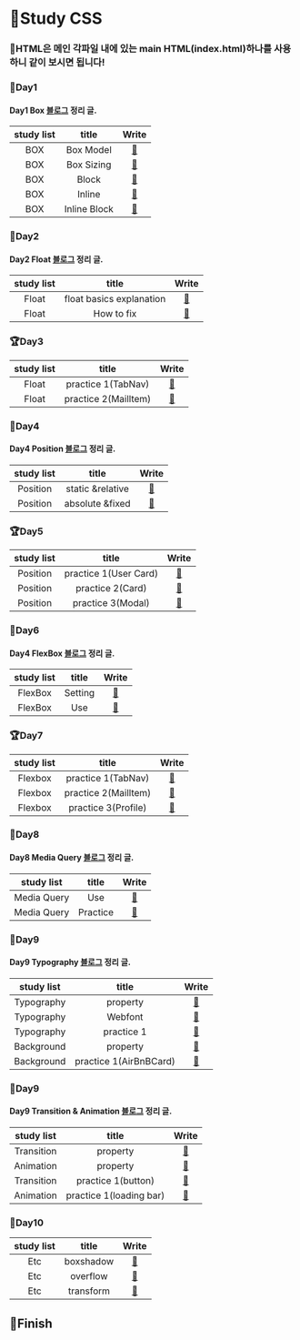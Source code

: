 # 🙌Study CSS

### 👀HTML은 메인 각파일 내에 있는 main HTML(index.html)하나를 사용하니 같이 보시면 됩니다!

### 🌱Day1

#### Day1 Box [블로그](https://yoon-min-codinglog.tistory.com/33) 정리 글.

| study list |    title     |                                              Write                                               |
| :--------: | :----------: | :----------------------------------------------------------------------------------------------: |
|    BOX     |  Box Model   | <a href="https://github.com/Y00NMIN/Kimbug-CSS-HTML/blob/main/StudyCSS/Box/BoxModel.css">📄</a>  |
|    BOX     |  Box Sizing  | <a href="https://github.com/Y00NMIN/Kimbug-CSS-HTML/blob/main/StudyCSS/Box/BoxSizing.css">📄</a> |
|    BOX     |    Block     |   <a href="https://github.com/Y00NMIN/Kimbug-CSS-HTML/blob/main/StudyCSS/Box/Block.css">📄</a>   |
|    BOX     |    Inline    |                    <a href="https://yoon-min-codinglog.tistory.com/33">📄</a>                    |
|    BOX     | Inline Block |                    <a href="https://yoon-min-codinglog.tistory.com/33">📄</a>                    |

### 🌱Day2

#### Day2 Float [블로그](https://yoon-min-codinglog.tistory.com/34) 정리 글.

| study list |          title           |                                                Write                                                 |
| :--------: | :----------------------: | :--------------------------------------------------------------------------------------------------: |
|   Float    | float basics explanation | <a href="https://github.com/Y00NMIN/Kimbug-CSS-HTML/blob/main/StudyCSS/Float/BasicsFloat.css">📄</a> |
|   Float    |        How to fix        | <a href="https://github.com/Y00NMIN/Kimbug-CSS-HTML/blob/main/StudyCSS/Float/HowfixFloat.css">📄</a> |

### 🏆Day3

| study list |        title         |                                            Write                                             |
| :--------: | :------------------: | :------------------------------------------------------------------------------------------: |
|   Float    |  practice 1(TabNav)  | <a href="https://github.com/Y00NMIN/Kimbug-CSS-HTML/blob/main/StudyCSS/Float/float-1">📂</a> |
|   Float    | practice 2(Mailltem) | <a href="https://github.com/Y00NMIN/Kimbug-CSS-HTML/blob/main/StudyCSS/Float/float-2">📂</a> |

### 🌱Day4

#### Day4 Position [블로그](https://yoon-min-codinglog.tistory.com/35) 정리 글.

| study list |      title       |                                          Write                                          |
| :--------: | :--------------: | :-------------------------------------------------------------------------------------: |
|  Position  | static &relative | <a href="https://github.com/Y00NMIN/Kimbug-CSS-HTML/blob/main/StudyCSS/Position">📂</a> |
|  Position  | absolute &fixed  | <a href="https://github.com/Y00NMIN/Kimbug-CSS-HTML/blob/main/StudyCSS/Position">📂</a> |

### 🏆Day5

| study list |         title         |                                               Write                                                |
| :--------: | :-------------------: | :------------------------------------------------------------------------------------------------: |
|  Position  | practice 1(User Card) | <a href="https://github.com/Y00NMIN/Kimbug-CSS-HTML/blob/main/StudyCSS/Position/position-1">📂</a> |
|  Position  |   practice 2(Card)    | <a href="https://github.com/Y00NMIN/Kimbug-CSS-HTML/blob/main/StudyCSS/Position/position-2">📂</a> |
|  Position  |   practice 3(Modal)   | <a href="https://github.com/Y00NMIN/Kimbug-CSS-HTML/blob/main/StudyCSS/Position/position-3">📂</a> |

### 🌱Day6

#### Day4 FlexBox [블로그](https://yoon-min-codinglog.tistory.com/36) 정리 글.

| study list |  title  |                                           Write                                            |
| :--------: | :-----: | :----------------------------------------------------------------------------------------: |
|  FlexBox   | Setting | <a href="https://github.com/Y00NMIN/Kimbug-CSS-HTML/blob/main/StudyCSS/SetFlex.css">📄</a> |
|  FlexBox   |   Use   |   <a href="https://github.com/Y00NMIN/Kimbug-CSS-HTML/blob/main/StudyCSS/Flexbox">📂</a>   |

### 🏆Day7

| study list |        title         |                                              Write                                               |
| :--------: | :------------------: | :----------------------------------------------------------------------------------------------: |
|  Flexbox   |  practice 1(TabNav)  | <a href="https://github.com/Y00NMIN/Kimbug-CSS-HTML/blob/main/StudyCSS/Flexbox/flexbox-1">📂</a> |
|  Flexbox   | practice 2(Mailltem) | <a href="https://github.com/Y00NMIN/Kimbug-CSS-HTML/blob/main/StudyCSS/Flexbox/flexbox-2">📂</a> |
|  Flexbox   | practice 3(Profile)  | <a href="https://github.com/Y00NMIN/Kimbug-CSS-HTML/blob/main/StudyCSS/Flexbox/flexbox-3">📂</a> |

### 🌱Day8

#### Day8 Media Query [블로그](https://yoon-min-codinglog.tistory.com/37) 정리 글.

| study list  |  title   |                                                Write                                                |
| :---------: | :------: | :-------------------------------------------------------------------------------------------------: |
| Media Query |   Use    | <a href="https://github.com/Y00NMIN/Kimbug-CSS-HTML/blob/main/StudyCSS/MediaQuery/style.css">📄</a> |
| Media Query | Practice |  <a href="https://github.com/Y00NMIN/Kimbug-CSS-HTML/blob/main/StudyCSS/MediaQuery/media-1">📂</a>  |

### 🌱Day9

#### Day9 Typography [블로그](https://yoon-min-codinglog.tistory.com/38) 정리 글.

| study list |         title          |                                                  Write                                                   |
| :--------: | :--------------------: | :------------------------------------------------------------------------------------------------------: |
| Typography |        property        |    <a href="https://github.com/Y00NMIN/Kimbug-CSS-HTML/blob/main/StudyCSS/Typography/Typo.css">📄</a>    |
| Typography |        Webfont         |    <a href="https://github.com/Y00NMIN/Kimbug-CSS-HTML/blob/main/StudyCSS/Typography/Webfont">📂</a>     |
| Typography |       practice 1       |  <a href="https://github.com/Y00NMIN/Kimbug-CSS-HTML/blob/main/StudyCSS/Typography/Typography-1">📂</a>  |
| Background |        property        | <a href="https://github.com/Y00NMIN/Kimbug-CSS-HTML/blob/main/StudyCSS/Background/Background.css">📄</a> |
| Background | practice 1(AirBnBCard) |  <a href="https://github.com/Y00NMIN/Kimbug-CSS-HTML/blob/main/StudyCSS/Background/background-1">📂</a>  |

### 🌱Day9

#### Day9 Transition & Animation [블로그](https://yoon-min-codinglog.tistory.com/39) 정리 글.

| study list |          title          |                                                  Write                                                   |
| :--------: | :---------------------: | :------------------------------------------------------------------------------------------------------: |
| Transition |        property         | <a href="https://github.com/Y00NMIN/Kimbug-CSS-HTML/blob/main/StudyCSS/Transition/transition.css">📄</a> |
| Animation  |        property         | <a href="https://github.com/Y00NMIN/Kimbug-CSS-HTML/blob/main/StudyCSS/Transition/animation.css">📄</a>  |
| Transition |   practice 1(button)    |  <a href="https://github.com/Y00NMIN/Kimbug-CSS-HTML/blob/main/StudyCSS/Transition/transition-1">📂</a>  |
| Animation  | practice 1(loading bar) |  <a href="https://github.com/Y00NMIN/Kimbug-CSS-HTML/blob/main/StudyCSS/Transition/animation-1">📂</a>   |

### 🌱Day10

| study list |   title   |                                              Write                                              |
| :--------: | :-------: | :---------------------------------------------------------------------------------------------: |
|    Etc     | boxshadow |  <a href="https://github.com/Y00NMIN/Kimbug-CSS-HTML/blob/main/StudyCSS/Etc/boxshadow">📂</a>   |
|    Etc     | overflow  | <a href="https://github.com/Y00NMIN/Kimbug-CSS-HTML/blob/main/StudyCSS/Etc/overflow.css">📄</a> |
|    Etc     | transform |  <a href="https://github.com/Y00NMIN/Kimbug-CSS-HTML/blob/main/StudyCSS/Etc/transform">📂</a>   |

## 🏁Finish
